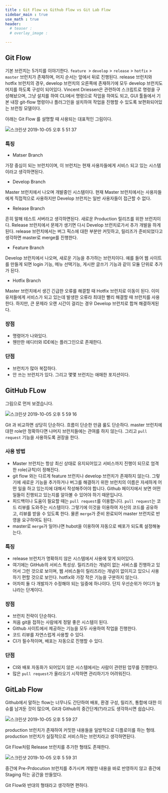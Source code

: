 ```yaml
---
title : Git Flow vs Github Flow vs Git Lab Flow
sidebar_main : true
use_math : true
header:
  # teaser :
  # overlay_image :

---
```


## Git Flow

기본 브런치는 5가지를 이야기한다. `feature `> `develop` > `release` > `hotfix` > `master` 브런치가 존재하며, 머지 순서는 앞에서 뒤로 진행된다. release 브런치와 hotfix 브런치의 경우, develop 브런치의 오른쪽에 존재하기에 모두 develop 브런치도 머지를 하도록 구성이 되어있다. Vincent Driessen은 관련하여 스크립트로 명령을 구성해놨으며, 그냥 설치를 하여 CLI에서 명령으로 작업을 하여도 되고, GUI 툴들에서 기본 내장 git-flow 명령이나 플러그인을 설치하여 작업을 진행할 수 있도록 보편화되어있는 브런칭 모델이다.

아래는 Git Flow 를 설명할 때 사용되는 대표적인 그림이다.

![스크린샷 2019-10-05 오후 5 51 37](https://user-images.githubusercontent.com/44635266/66252734-d02af700-e799-11e9-8091-26827db03448.png)


### 특징

* Matser Branch

가장 중심이 되는 브런치이며, 이 브런치는 현재 사용자들에게 서비스 되고 있는 시스템이라고 생각하면된다.

* Develop Branch

Master 브런치에서 나오며 개발중인 시스템이다. 현재 Master 브런치에서는 사용자들에게 직접적으로 사용하지만 Develop 브런치는 일반 사용자들이 접근할 수 없다.

* Release Branch

흔히 말해 테스트 서버라고 생각하면된다. 새로운 Production 릴리즈를 위한 브런치이다. Release 브런치에서 문제가 생기면 다시 Develop 브런치로가서 추가 개발을 하게된다. release 브런치에서는 버그 픽스에 대한 부분만 커밋하고, 릴리즈가 준비되었다고 생각하면 master로 merge를 진행한다. 

* Feature Branch

Develop 브런치에서 나오며, 새로운 기능을 추가하는 브런치이다. 예를 들어 웹 사이트를 만들게 되면 login 기능, 메뉴 선택기능, 게시판 글쓰기 기능과 같이 모듈 단위로 추가가 된다.

* Hotfix Branch

Master 브런치에서 생긴 긴급한 오류를 해결할 때 Hotfix 브런치로 이동이 된다. 이미 유저들에게 서비스가 되고 있는데 발생한 오류라 최대한 빨리 해결할 때 브런치를 사용한다. 하지만, 큰 문제라 오랜 시간이 걸리는 경우 Develop 브런치로 합쳐 해결하게된다.


### 장점

* 명령어가 나와있다.
* 웬만한 에디터와 IDE에는 플러그인으로 존재한다.

### 단점

* 브런치가 많아 복잡하다.
* 안 쓰는 브런치가 있다. 그리고 몇몇 브런치는 애매한 포지션이다.

## GitHub FLow
그림으로 먼저 보겠습니다.

![스크린샷 2019-10-05 오후 5 59 16](https://user-images.githubusercontent.com/44635266/66252751-036d8600-e79a-11e9-9487-ee590d1fc24f.png)

Git 과 비교하면 상당히 단순하다. 흐름이 단순한 만큼 룰도 단순하다. master 브런치에 대한 role만 정확하다면 나머지 브런치들에는 관여를 하지 않는다. 그리고 `pull request` 기능을 사용하도록 권장을 한다.

### 사용 방법

* Master 브런치는 항상 최신 상태로 유지되어있고 서비스까지 진행이 되므로 엄격한 role(규칙)이 정해진다.
* git flow 와는 다르게 feature 브런치나 develop 브런치가 존재하지 않는다. 그렇기에 새로운 기능을 추가하거나 버그를 해결하기 위한 브런치의 이름은 자세하게 어떤 일을 하고 있는지에 대해서 작성해주어야 합니다. Github 페이지에서 보면 어떤 일들이 진행되고 있는지를 알아볼 수 있어야 하기 때문입니다.
* 피드백이나 도움이 필요할 때는 `pull request`를 이용합니다. `pull request`는 코드 리뷰를 도와주는 시스템이다.
그렇기에 이것을 이용하여 자신의 코드를 공유하고, 리뷰를 받을 수 있도록 한다. 물론 `merge`가 준비 완료되어 master 브런치로 반영을 요구하여도 된다.
* master로 `merge`가 일어나면 hubot을 이용하여 자동으로 배포가 되도록 설정해놓는다.

### 특징

* release 브런치가 명확하지 않은 시스템에서 사용에 맞게 되어있다.
* 여기에는 GitHub의 서비스 특성상. 릴리즈라는 개념이 없는 서비스를 진행하고 있어서 그런 것으로 보이며, 웹 서비스들이 릴리즈라는 개념이 없이지고 있으니 사용하기 편할 것으로 보인다. hotfix와 가장 작은 기능을 구분하지 않는다.
* 어차피 둘 다 개발자가 수정해야 되는 일중에 하나이다. 단지 우선순위가 어디가 높냐라는 단계이다.


### 장점

* 브런치 전략이 단순하다.
* 처음 git을 접하는 사람에게 정말 좋은 시스템이 된다.
* Github 사이트에서 제공하는 기능을 모두 사용하여 작업을 진행한다.
* 코드 리뷰를 자연스럽게 사용할 수 있다.
* CI가 필수적이며, 배포는 자동으로 진행할 수 있다.

### 단점

* CI와 배포 자동화가 되어있지 않은 시스템에서는 사람이 관련된 업무를 진행한다.
* 많은 `pull request`가 올라오기 시작하면 관리하기가 어려워진다.

## GitLab Flow
Github에서 말하는 flow는 너무나도 간단하여 배포, 환경 구성, 릴리즈, 통합에 대한 이슈를 남겨둔 것이 많으며, Git과 Github의 중간단계(?)라고도 생각하시면 쉽습니다. 

![스크린샷 2019-10-05 오후 5 59 27](https://user-images.githubusercontent.com/44635266/66252908-d0c48d00-e79b-11e9-9424-8a9e6528f802.png)

production 브런치가 존재하여 커밋한 내용들을 일방적으로 디플로이를 하는 형태. production 브런치가 실질적으로 서비스하는 브런치라고 생각하면된다.

Git Flow처럼 Release 브런치를 추가한 형태도 존재한다.

![스크린샷 2019-10-05 오후 5 59 31](https://user-images.githubusercontent.com/44635266/66252914-e3d75d00-e79b-11e9-94c3-7013ed2640af.png)

중간에 Pre-Prdocution 브런치를 추가시켜 개발한 내용을 바로 반영하지 않고 중간에 Staging 하는 공간을 만들었다.

Git Flow와 반대의 형태라고 생각하면 편하다.
